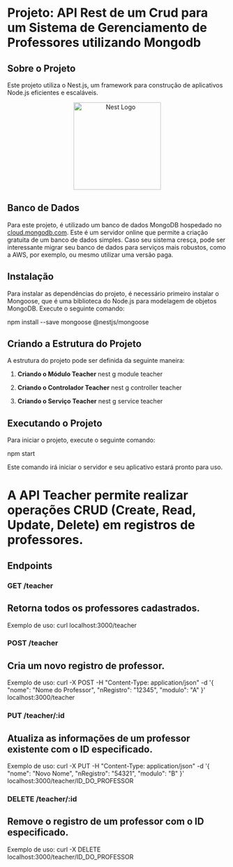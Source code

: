 # Projeto: API Rest de um Crud para um Sistema de Gerenciamento de Professores utilizando Mongodb

## Sobre o Projeto
Este projeto utiliza o Nest.js, um framework para construção de aplicativos Node.js eficientes e escaláveis.

<p align="center">
  <a href="http://nestjs.com/" target="blank"><img src="https://nestjs.com/img/logo-small.svg" width="200" alt="Nest Logo" /></a>
</p>

## Banco de Dados
Para este projeto, é utilizado um banco de dados MongoDB hospedado no [cloud.mongodb.com](http://cloud.mongodb.com). Este é um servidor online que permite a criação gratuita de um banco de dados simples. Caso seu sistema cresça, pode ser interessante migrar seu banco de dados para serviços mais robustos, como a AWS, por exemplo, ou mesmo utilizar uma versão paga.

## Instalação
Para instalar as dependências do projeto, é necessário primeiro instalar o Mongoose, que é uma biblioteca do Node.js para modelagem de objetos MongoDB. Execute o seguinte comando:

npm install --save mongoose @nestjs/mongoose

## Criando a Estrutura do Projeto
A estrutura do projeto pode ser definida da seguinte maneira:

1. **Criando o Módulo Teacher**
nest g module teacher

2. **Criando o Controlador Teacher**
nest g controller teacher

3. **Criando o Serviço Teacher**
nest g service teacher

## Executando o Projeto
Para iniciar o projeto, execute o seguinte comando:

npm start

Este comando irá iniciar o servidor e seu aplicativo estará pronto para uso.


# A API Teacher permite realizar operações CRUD (Create, Read, Update, Delete) em registros de professores.

## Endpoints

### GET /teacher

## Retorna todos os professores cadastrados.

Exemplo de uso:
curl localhost:3000/teacher

### POST /teacher

## Cria um novo registro de professor.

Exemplo de uso:
curl -X POST -H "Content-Type: application/json" -d '{
  "nome": "Nome do Professor",
  "nRegistro": "12345",
  "modulo": "A"
}' localhost:3000/teacher

### PUT /teacher/:id

## Atualiza as informações de um professor existente com o ID especificado.

Exemplo de uso:
curl -X PUT -H "Content-Type: application/json" -d '{
  "nome": "Novo Nome",
  "nRegistro": "54321",
  "modulo": "B"
}' localhost:3000/teacher/ID_DO_PROFESSOR

### DELETE /teacher/:id

## Remove o registro de um professor com o ID especificado.

Exemplo de uso:
curl -X DELETE localhost:3000/teacher/ID_DO_PROFESSOR
